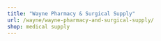 ```yaml
---
title: "Wayne Pharmacy & Surgical Supply"
url: /wayne/wayne-pharmacy-and-surgical-supply/
shop: medical supply
---
```

